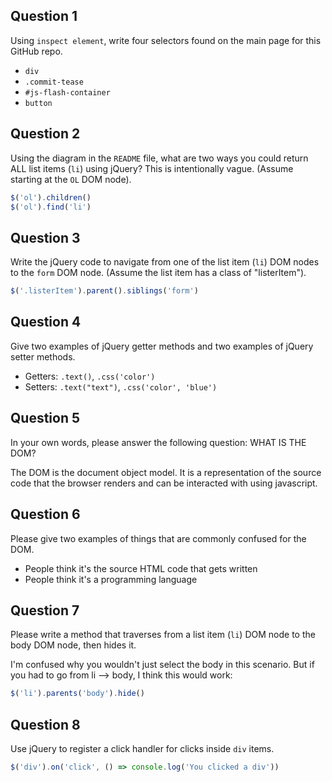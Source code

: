 ## Question 1

Using `inspect element`, write four selectors found on the main page for this
GitHub repo.

<!-- your answer starts here -->

-   `div`
-   `.commit-tease`
-   `#js-flash-container`
-   `button`

<!-- your answer ends here -->

## Question 2

Using the diagram in the `README` file, what are two ways you could return ALL
list items (`li`) using jQuery? This is intentionally vague. (Assume starting
at the `OL` DOM node).

<!-- your answer starts here -->

```js
$('ol').children()
$('ol').find('li')
```

<!-- your answer ends here -->

## Question 3

Write the jQuery code to navigate from one of the list item (`li`) DOM nodes to
the `form` DOM node. (Assume the list item has a class of "listerItem").

<!-- your answer starts here -->

```js
$('.listerItem').parent().siblings('form')
```

<!-- your answer ends here -->

## Question 4

Give two examples of jQuery getter methods and two examples of jQuery setter
methods.

<!-- your answer starts here -->

-   Getters: `.text()`, `.css('color')`
-   Setters: `.text("text")`, `.css('color', 'blue')`
    <!-- your answer ends here -->

## Question 5

In your own words, please answer the following question: WHAT IS THE DOM?

<!-- your answer starts here -->

The DOM is the document object model. It is a representation of the source code that the browser renders and can be interacted with using javascript.

<!-- your answer ends here -->

## Question 6

Please give two examples of things that are commonly confused for the DOM.

<!-- your answer starts here -->

-   People think it's the source HTML code that gets written
-   People think it's a programming language

<!-- your answer ends here -->

## Question 7

Please write a method that traverses from a list item (`li`) DOM node to the
body DOM node, then hides it.

<!-- your answer starts here -->

I'm confused why you wouldn't just select the body in this scenario.  But if you had to go from li --> body, I think this would work:

```js
$('li').parents('body').hide()
```

<!-- your answer ends here -->

## Question 8

Use jQuery to register a click handler for clicks inside `div` items.

<!-- your answer starts here -->

```js
$('div').on('click', () => console.log('You clicked a div'))
```

<!-- your answer ends here -->
